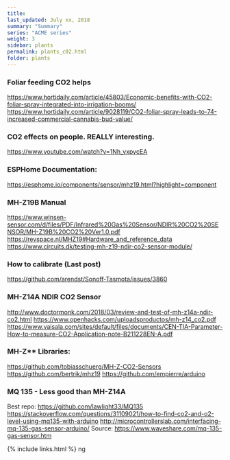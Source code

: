 ```yaml
---
title:  
last_updated: July xx, 2018
summary: "Summary"
series: "ACME series"
weight: 3
sidebar: plants
permalink: plants_c02.html
folder: plants
---
```


### Foliar feeding CO2 helps
https://www.hortidaily.com/article/45803/Economic-benefits-with-CO2-foliar-spray-integrated-into-irrigation-booms/
https://www.hortidaily.com/article/9028119/CO2-foliar-spray-leads-to-74-increased-commercial-cannabis-bud-value/

### CO2 effects on people. REALLY interesting.
https://www.youtube.com/watch?v=1Nh_vxpycEA

### ESPHome Documentation: 
https://esphome.io/components/sensor/mhz19.html?highlight=component

### MH-Z19B Manual
https://www.winsen-sensor.com/d/files/PDF/Infrared%20Gas%20Sensor/NDIR%20CO2%20SENSOR/MH-Z19B%20CO2%20Ver1.0.pdf
https://revspace.nl/MHZ19#Hardware_and_reference_data
https://www.circuits.dk/testing-mh-z19-ndir-co2-sensor-module/

### How to calibrate (Last post)
https://github.com/arendst/Sonoff-Tasmota/issues/3860

###  MH-Z14A NDIR CO2 Sensor 
http://www.doctormonk.com/2018/03/review-and-test-of-mh-z14a-ndir-co2.html
https://www.openhacks.com/uploadsproductos/mh-z14_co2.pdf
https://www.vaisala.com/sites/default/files/documents/CEN-TIA-Parameter-How-to-measure-CO2-Application-note-B211228EN-A.pdf

### MH-Z** Libraries:
https://github.com/tobiasschuerg/MH-Z-CO2-Sensors
https://github.com/bertrik/mhz19
https://github.com/empierre/arduino

### MQ 135 - Less good than MH-Z14A
Best repo: https://github.com/lawlight33/MQ135
https://stackoverflow.com/questions/31109021/how-to-find-co2-and-o2-level-using-mq135-with-arduino
http://microcontrollerslab.com/interfacing-mq-135-gas-sensor-arduino/
Source: https://www.waveshare.com/mq-135-gas-sensor.htm



{% include links.html %}
ng
